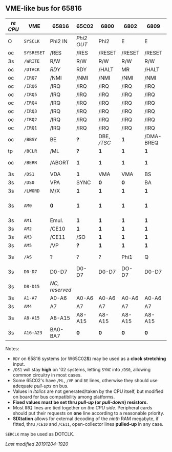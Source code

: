 ## VME-like bus for 65816

_re CPU_ | VME | 65816 | 65C02 | 6800 | 6802 | 6809 | 6809E
------ | --- | ----- | ----- | ---- | ---- | ---- | -----
O | `SYSCLK` | Phi2 IN | _Phi2 OUT_ | Phi2 | E | E | E
oc | `SYSRESET` | /RES | /RES | /RESET | /RESET | /RESET | /RESET
3s | `/WRITE` | R/W | R/W | R/W | R/W | R/W | R/W
oc | `/DTACK` | _RDY_ | RDY | /HALT | MR | /HALT | /HALT
oc | `/IRQ7` | /NMI | /NMI | /NMI | /NMI | /NMI | /NMI
oc | `/IRQ6` | /IRQ | /IRQ | /IRQ | /IRQ | /IRQ | /FIRQ
oc | `/IRQ5` | /IRQ | /IRQ | /IRQ | /IRQ | /IRQ | /FIRQ
oc | `/IRQ4` | /IRQ | /IRQ | /IRQ | /IRQ | /IRQ | /FIRQ
oc | `/IRQ3` | /IRQ | /IRQ | /IRQ | /IRQ | /IRQ | /IRQ
oc | `/IRQ2` | /IRQ | /IRQ | /IRQ | /IRQ | /IRQ | /IRQ
oc | `/IRQ1` | /IRQ | /IRQ | /IRQ | /IRQ | /IRQ | /IRQ
oc | `/BBSY` | BE | **?** | DBE, _/TSC_ | **1** | /DMA-BREQ | _/TSC_
tp | `/BCLR` | /ML | **?** | **1** | **1** | **1** | _/BUSY_
oc | `/BERR` | /ABORT | **1** | **1** | **1** | **1** | **1** (AVMA?)
3s | `/DS1` | VDA | **1** | VMA | VMA | BS | BS
3s | `/DS0` | VPA | SYNC | **0** | **0** | BA | BA
3s | `/LWORD` | M/X | **1** | **1** | **1** | **1** | **1**
3s | `AM0` | **0** | **1** | **1** | **1** | **1** | **1** _(65816 sense)_
3s | `AM1` | Emul. | **1** | **1** | **1** | **1** | **1**
3s | `AM2` | /CE10 | **1** | **1** | **1** | **1** | **1**
3s | `AM3` | /CE11 | /SO | **1** | **1** | **1** | **1**
3s | `AM5` | /VP | **?** | **1** | **1** | **1** | **1**
3s | `/AS` | ? | ? | ? | Phi1 | Q | Q _(16-bit bus?)_
3s | `D0-D7` | D0-D7 | D0-D7 | D0-D7 | DO-D7 | D0-D7 | D0-D7
3s | `D8-D15` | _NC, reserved_
3s | `A1-A7` | A0-A6 | A0-A6 | A0-A6 | A0-A6 | A0-A6 | A0-A6
3s | `AM4` | A7 | A7 | A7 | A7 | A7 | A7
3s | `A8-A15` | A8-A15 | A8-A15 | A8-A15 | A8-A15 | A8-A15 | A8-A15
3s | `A16-A23` | BA0-BA7 | **0** | **0** | **0** | **0** | **0**

Notes:

- `RDY` on 65816 systems (or W65C02**S**) may be used as a **clock stretching** input.
- `/DS1` will stay **high** on '02 systems, letting `SYNC` into `/DS0`, allowing common circuitry in most cases.
- Some 65C02's have `/ML`, `/VP` and `BE` lines, otherwise they should use adequate _pull-ups_ on bus.
- Values in _italics_ are not generated/taken by the CPU itself, but modified on board for bus compatibility among platforms.
- **Fixed values must be set thru _pull-up_ (or _pull-down_) resistors.**
- Most IRQ lines are tied together _on the CPU side_. Peripheral cards should put their requests on **one** line according to a reasonable priority.
- **SIXtation** allows for external decoding of the _ninth_ RAM megabyte, if fitted, thru `/CE10` and `/CE11`, open-collector lines **pulled-up** in any case.

`SERCLK` may be used as DOTCLK.

_Last modified 20191204-1920_
